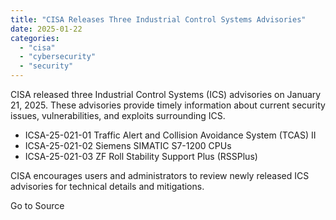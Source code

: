 ```yaml
---
title: "CISA Releases Three Industrial Control Systems Advisories"
date: 2025-01-22
categories: 
  - "cisa"
  - "cybersecurity"
  - "security"
---
```


CISA released three Industrial Control Systems (ICS) advisories on January 21, 2025. These advisories provide timely information about current security issues, vulnerabilities, and exploits surrounding ICS.

- ICSA-25-021-01 Traffic Alert and Collision Avoidance System (TCAS) II
- ICSA-25-021-02 Siemens SIMATIC S7-1200 CPUs
- ICSA-25-021-03 ZF Roll Stability Support Plus (RSSPlus)

CISA encourages users and administrators to review newly released ICS advisories for technical details and mitigations.

Go to Source
